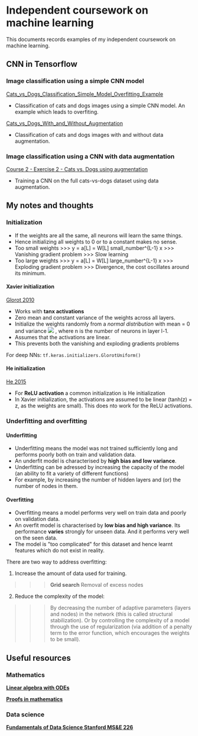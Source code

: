 # Independent coursework on machine learning

This documents records examples of my independent coursework on machine learning. 

## CNN in Tensorflow

### Image classification using a simple CNN model
[Cats_vs_Dogs_Classification_Simple_Model_Overfitting_Example]()
* Classification of cats and dogs images using a simple CNN model. An example which leads to overfiting.

[Cats_vs_Dogs_With_and_Without_Augmentation]()
* Classification of cats and dogs images with and without data augmentation.

###  Image classification using a CNN with data augmentation
[Course 2 - Exercise 2 - Cats vs. Dogs using augmentation]()
* Training a CNN on the full cats-vs-dogs dataset using data augmentation.



## My notes and thoughts



### Initialization
* If the weights are all the same, all neurons will learn the same things. 
* Hence initializing all weights to 0 or to a constant makes no sense.
* Too small weights >>> y = a[L] = W[L] small_number^{L-1} x >>> Vanishing gradient problem >>> Slow learning
* Too large weights >>> y = a[L] = W[L] large_number^{L-1} x >>> Exploding gradient problem >>> Divergence, the cost oscillates around its minimum.

#### Xavier initialization  
[Glorot 2010](http://proceedings.mlr.press/v9/glorot10a/glorot10a.pdf?hc_location=ufi)
* Works with **tanx activations**
* Zero mean and constant variance of the weights across all layers.
* Initialize the weights randomly from a *normal distribution* with mean = 0 and variance <img src="https://render.githubusercontent.com/render/math?math=\sigma=1/n^{l-1}">  , where n is the number of neurons in layer l-1. 
* Assumes that the activations are linear.
* This prevents both the vanishing and exploding gradients problems

For deep NNs:  ```tf.keras.initializers.GlorotUniform()```

#### He initialization
[He 2015](https://arxiv.org/pdf/1502.01852.pdf)
* For **ReLU activation** a common initialization is He initialization
* In Xavier initialization, the activations are assumed to be linear (tanh(z) = z, as the weights are small). This does nto work for the ReLU activations.


### Underfitting and overfitting
#### Underfitting 
* Underfitting means the model was not trained sufficiently long and performs poorly both on train and validation data.
* An underfit model is characterised by **high bias and low variance**. 
* Underfitting can be adressed by increasing the capacity of the model  (an ability to fit a variety of different functions)
* For example,  by increasing the number of hidden layers and (or) the number of nodes in them.

#### Overfitting
* Overfitting means a model performs very well on train data and poorly on validation data. 
* An overfit model is characterised by **low bias and high variance**. Its performance **varies** strongly for unseen data. And it performs very well on the seen data.
* The model is "too complicated" for this dataset and hence learnt features which do not exist in reality.


There are two way to address overfitting:
1. Increase the amount of data used for training.  
  >>> **Grid search**
  >>> Removal of excess nodes
2. Reduce the complexity of the model: 
  >>> By decreasing the number of adaptive parameters (layers and nodes) in the network (this is called structural stabilization). 
  >>> Or by controlling the complexity of a model through the use of regularization (via addition of a penalty term to the error function, which encourages the weights to be small).

## Useful resources

### Mathematics

[**Linear algebra with ODEs**](http://faculty.bard.edu/belk/math213/) 

[**Proofs in mathematics**](https://www.cut-the-knot.org/proofs/index.shtml) 


### Data science
[**Fundamentals of Data Science Stanford MS&E 226**](https://web.stanford.edu/class/msande226/l_notes.html) 
